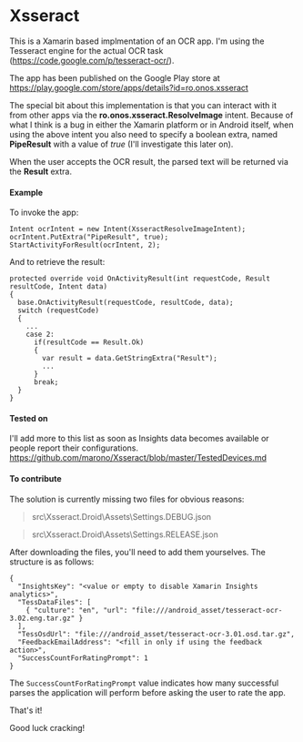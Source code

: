 # Xsseract

This is a Xamarin based implmentation of an OCR app.
I'm using the Tesseract engine for the actual OCR task (https://code.google.com/p/tesseract-ocr/).

The app has been published on the Google Play store at https://play.google.com/store/apps/details?id=ro.onos.xsseract

The special bit about this implementation is that you can interact with it from other apps via the **ro.onos.xsseract.ResolveImage** intent.
Because of what I think is a bug in either the Xamarin platform or in Android itself, when using the above intent you also need to specify a 
boolean extra, named **PipeResult** with a value of *true* (I'll investigate this later on).

When the user accepts the OCR result, the parsed text will be returned via the **Result** extra.

#### Example

To invoke the app:

```
Intent ocrIntent = new Intent(XsseractResolveImageIntent);
ocrIntent.PutExtra("PipeResult", true);
StartActivityForResult(ocrIntent, 2);
```

And to retrieve the result:
```
protected override void OnActivityResult(int requestCode, Result resultCode, Intent data)
{
  base.OnActivityResult(requestCode, resultCode, data);
  switch (requestCode)
  {
    ...
    case 2:
      if(resultCode == Result.Ok)
      {
        var result = data.GetStringExtra("Result");
        ...
      }
      break;
  }
}
```

#### Tested on
I'll add more to this list as soon as Insights data becomes available or people report their configurations.
https://github.com/marono/Xsseract/blob/master/TestedDevices.md

#### To contribute
The solution is currently missing two files for obvious reasons:
>src\Xsseract.Droid\Assets\Settings.DEBUG.json

>src\Xsseract.Droid\Assets\Settings.RELEASE.json

After downloading the files, you'll need to add them yourselves. The structure is as follows:

```
{
  "InsightsKey": "<value or empty to disable Xamarin Insights analytics>",
  "TessDataFiles": [
    { "culture": "en", "url": "file:///android_asset/tesseract-ocr-3.02.eng.tar.gz" }
  ],
  "TessOsdUrl": "file:///android_asset/tesseract-ocr-3.01.osd.tar.gz",
  "FeedbackEmailAddress": "<fill in only if using the feedback action>",
  "SuccessCountForRatingPrompt": 1
}
```

The `SuccessCountForRatingPrompt` value indicates how many successful parses the application will 
perform before asking the user to rate the app.


That's it!

Good luck cracking!
